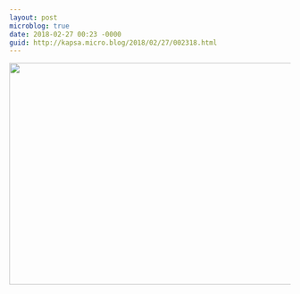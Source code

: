 ```yaml
---
layout: post
microblog: true
date: 2018-02-27 00:23 -0000
guid: http://kapsa.micro.blog/2018/02/27/002318.html
---
```



<img src="http://www.jeankapsa.com/uploads/2018/f2a61f6961.jpg" width="600" height="397" />
